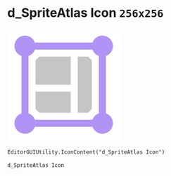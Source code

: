 # d_SpriteAtlas Icon `256x256`
<img src="/img/d_SpriteAtlas%20Icon.png" width=256 height=256>

``` CSharp
EditorGUIUtility.IconContent("d_SpriteAtlas Icon")
```
```
d_SpriteAtlas Icon
```

